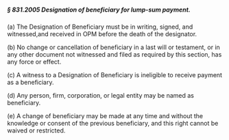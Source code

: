 ##### § 831.2005 Designation of beneficiary for lump-sum payment. #####

(a) The Designation of Beneficiary must be in writing, signed, and witnessed,and received in OPM before the death of the designator.

(b) No change or cancellation of beneficiary in a last will or testament, or in any other document not witnessed and filed as required by this section, has any force or effect.

(c) A witness to a Designation of Beneficiary is ineligible to receive payment as a beneficiary.

(d) Any person, firm, corporation, or legal entity may be named as beneficiary.

(e) A change of beneficiary may be made at any time and without the knowledge or consent of the previous beneficiary, and this right cannot be waived or restricted.